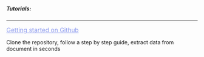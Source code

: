 <h5 className="h5-title">Tutorials:</h5>

---
<a href="https://github.com/veryfi/veryfi-kotlin" target="_blank" style="color: #8B99EE; font-size: 16px;">Getting started on Github</a>

<p className="p-text">Clone the repository, follow a step by step guide, extract data from document in seconds</p>

